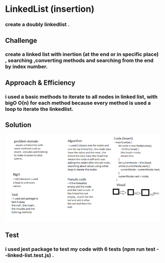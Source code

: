 # LinkedList (insertion)

### create a doubly linkedlist .

## Challenge

### create a linked list with inertion (at the end or in specific place) , searching ,converting methods and searching from the end by index number. 

## Approach & Efficiency

### i used a basic methods to iterate to all nodes in linked list, with bigO O(n) for each method because every method is used a loop to iterate the linkedlist.

## Solution

![whiteboard](../assets/linked-list.png)

## Test

### i used jest package to test my code with 6 tests (npm run test --linked-list.test.js) . 

